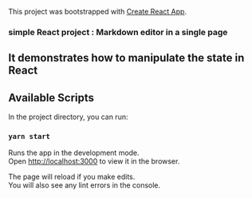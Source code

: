 This project was bootstrapped with [Create React App](https://github.com/facebook/create-react-app).

### simple React project : Markdown editor in a single page 
## It demonstrates how to manipulate the state in React
 
## Available Scripts

In the project directory, you can run:

### `yarn start`

Runs the app in the development mode.<br />
Open [http://localhost:3000](http://localhost:3000) to view it in the browser.

The page will reload if you make edits.<br />
You will also see any lint errors in the console.

